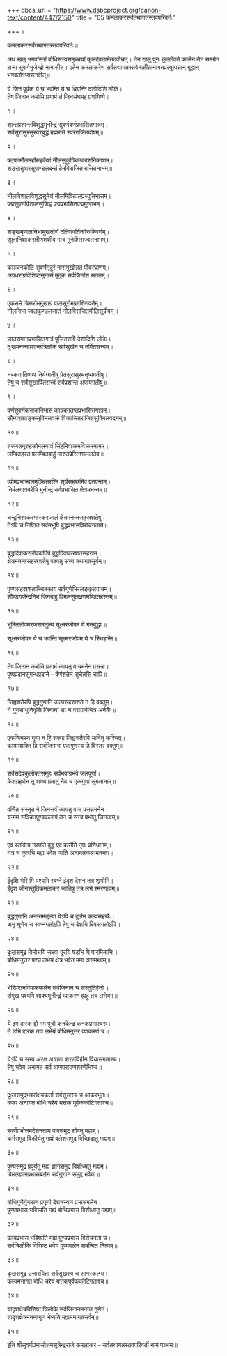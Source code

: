 +++
dbcs_url = "https://www.dsbcproject.org/canon-text/content/447/2150"
title = "05 कमलाकरसर्वतथागतस्तवपरिवर्तः"

+++
॥

कमलाकरसर्वतथागतस्तवपरिवर्तः॥

अथ खलु भगवांस्तां बोधिसत्त्वसमुच्चयां कुलदेवतामेतदवोचत्। तेन खलु पुनः कुलदेवते कालेन तेन समयेन राजा सुवर्णभुजेन्द्रो नामासीत्। एतेन कमलाकरेण सर्वतथागतस्तवेनातीतानागतप्रत्युत्पन्नान् बुद्धान् भगवतोऽभ्यस्तावीत्॥

ये जिन पूर्वक ये च भवन्ति 
ये च ध्रियन्ति दशोदिशि लोके।  
तेष जिनान करोमि प्रणामं 
तं जिनसंघमहं प्रशयिष्ये॥

१॥

शान्तप्रशान्तविशुद्धमुनीन्द्रं 
सुवर्णवर्णप्रभासितगात्रम्।  
सर्वसुरासुरसुस्वरबुद्धं 
ब्रह्मरुते स्वरगर्जितघोषम्॥

२॥

षट्पदमौलमहीरुहकेशं 
नीलसुकुञ्चितकाशनिकाशम्।  
शङ्खतुषारसुपाण्डलदन्तं 
हेमविराजितभासितनाभम्॥

३॥

नीलविशालविशुद्धसुनेत्रं 
नीलमिवित्पलप्रच्युतिभासम्।  
पद्मसुवर्णविशालसुजिह्वं 
पद्मप्रभासितपद्ममुखाभम्॥

४॥

शङ्खमृणालनिभामुखतोर्णं 
दक्षिणवर्तितवेरुलिवर्णम्।  
सूक्ष्मनिशाकरक्षीणशशीव 
गात्र मुनेर्म्रमराज्वलनाभम्॥

५॥

काञ्चनकोटि सुवर्णमृदुरं 
नासमुखोन्नत पीवरघ्राणम्।  
अग्रधराग्रविशिष्टसुनासं 
मृदुक सर्वजिनांश सततम्॥

६॥

एकसमे चित्तरोममुखाग्रं 
वालसुरोमप्रदक्षिणवर्तम्।  
नीलनिभा ज्वलकुण्डलजातं 
नीलविराजितमौलिसुग्रीवम्॥

७॥

जातसमानप्रभासितगात्रं 
पूजितसर्वि देशोदिशि लोके।  
दुःखमनन्तप्रशान्तत्रिलोके 
सर्वसुखेन च तर्पितसत्त्वम्॥

८॥

नरकगातिष्वथ तिर्यग्गतीषु 
प्रेतसुरासुरमनुष्यगतीषु।  
तेषु च सर्वसुखार्पितसत्त्वं 
सर्वप्रशान्त अपायगतीषु॥

९॥

वर्णसुवर्णकनाकनिभासं 
काञ्चनतप्तप्रभासितगात्रम्।  
सौम्यशशाङ्कसुविमलवक्रं 
विकासितराजितसुविमलवदनम्॥

१०॥

तरुणतनूरुहकोमलगात्रं 
सिंहमिवाक्रमविक्रमनागम्।  
लम्बितहस्त प्रलम्बितबाहुं 
मारुतप्रेरितशाललतेव॥

११॥

व्योमप्रभाज्वलमुञ्चितरश्मिं 
सूर्यसहस्रमिव प्रतपन्तम्।  
निर्मलगात्रवरेभि मुनीन्द्रं 
सर्वप्रभासित क्षेत्रमनन्तम्॥

१२॥

चन्द्रनिशाकरभास्करजालं 
क्षेत्रमनन्तसहस्रशतेषु।  
तेऽपि च निष्ठित सर्वमभूषि 
बुद्धप्रभासविरोचनतायै॥

१३॥

बुद्धदिवाकरलोकप्रदिपं
बुद्धदिवाकरशतसहस्रम्।  
क्षेत्रमनन्तसहस्रशतेषु 
पश्यतु सत्त्व तथागतसूर्यम्॥

१४॥

पुण्यसहस्रशताच्चितकायं 
सर्वगुणेभिरलङ्कृतगात्रम्।  
शौण्डगजेन्द्रनिभं जिनबाहुं 
विमलसुलक्षणमण्डितहस्तम्॥

१५॥

भूमितलोपमरजसमतुल्यं 
सूक्ष्मरजोपम ये गतबुद्धाः॥

सूक्ष्मरजोपम ये च भवन्ति 
सूक्ष्मरजोपम ये च स्थिहन्ति॥

१६॥

तेष जिनान करोमि प्रणामं 
कायतु वाचमनेन प्रसन्नः।  
पुष्पप्रदानसुगन्धप्रदानै - 
र्वर्णशतेन सुचेतसि चापि॥

१७॥

जिह्वशतैरपि बुद्धगुणानि 
कल्पसहस्रशते न हि वक्तुम्।  
ये गुणसाधुनिवृत्ति जिनानां 
सा च वराग्रविचित्र अनेकैः॥

१८॥

एकजिनस्य गुणा न हि शक्या 
जिह्वशतैरपि भाषितु कश्चित्।  
काममशक्ति हि सर्वजिनानां 
एकगुणस्य हि विस्तर वक्तुम्॥

१९॥

सर्वसदेवकुलोक्तसमूहः 
सर्वभवाग्रभवे जलपूर्णा।  
केशग्रहणेन तु शक्य प्रमातुं 
नैव च एकगुणा सुगतानाम्॥

२०॥

वर्णित संस्तुत मे जिनसर्वं 
कायतु वाच प्रसन्नमनेन।  
यन्मम सञ्चितपुण्यफलाग्रं 
तेन च सत्त्व प्रभोतु जिनत्वम्॥

२१॥

एवं स्तवित्व नरपति बुद्धं 
एवं करोति नृपः प्रणिधानम्।  
यत्र च कुत्रचि मह्य भवेत 
जाति अनागतकल्पमनन्ता॥

२२॥

ईदृशि भेरि मि पश्यमि स्वप्ने 
ईदृश देशन तत्र शृणोमि।  
ईदृश जीनस्तुतिकमलाकर 
जातिषु तत्र लभे स्मरणत्वम्॥

२३॥

बुद्धगुणानि अनन्तमतुल्या 
येऽपि च दुर्लभ कल्पसहस्रैः।  
अमु श्रुणेय च स्वप्नगतोऽपि 
तेषु च देशयि दिवसगतोऽपि॥

२४॥

दुःखसमुद्र विमोचयि सत्त्वा 
पूरयि षडभि पि पारमिताभिः।  
बोधिमनुत्तर पश्च लभेयं 
क्षेत्र भवेत ममा असमर्थ्यम्॥

२५॥

भेरिप्रदानविपाकफलेन 
सर्वजिनान च  संस्तुतिहेतोः।  
संमुख पश्यमि शाक्यमुनीन्द्रं 
व्याकरणं ह्यहु तत्र लभेयम्॥

२६॥

ये इम दारक द्वौ मम पुत्रौ 
कनकेन्द्र कनकप्रभास्वरः।  
ते उभि दारक तत्र लभेयं 
बोधिमनुत्तर व्याकरणं च॥

२७॥

येऽपि च सत्त्व अरक्ष अत्राणा 
शरणविहीन वियासगताश्च।  
तेषु भवेय अनागत सर्व 
त्राणपरायणशरणेभिश्च॥

२८॥

दुःखसमुद्भवसंक्षयकर्ता 
सर्वसुखस्य च आकरभूतः।  
कल्प अनागत बोधि चरेयं 
यत्तक पूर्वककोटिगताश्च॥

२९॥

स्वर्णप्रभोत्तमदेशनताय 
पापसमुद्र शोषतु मह्यम्।  
कर्मसमुद्र विकीर्यतु मह्यं 
क्लेशसमुद्र विच्छिद्यतु मह्यम्॥

३०॥

पुण्यसमुद्र प्रपूर्यतु मह्यं 
ज्ञानसमुद्र विशोध्यतु मह्यम्।  
विमलज्ञानप्रभासबलेन 
सर्वगुणान समुद्र भवेया॥

३१॥

बोधिगुणैर्गुणरत्न प्रपूर्णा 
देशनस्वर्ण प्रभासबलेन।  
पुण्यप्रभास भविष्यति मह्यं 
बोधिप्रभास विशोध्यतु मह्यम्॥

३२॥

कायप्रभास भविष्यति मह्यं 
पुण्यप्रभास विरोचनता च।  
सर्वत्रिलोकि विशिष्ट भवेयं 
पूण्यबलेन समन्वित नित्यम्॥

३३॥

दुःखसमुद्र उत्तारयिता 
सर्वसुखस्य च सागरकल्प्य।  
कल्पमनागत बोधि चरेयं 
यत्तकपूर्वककोटिगताश्च॥

३४॥

यादृशक्षेत्रविशिष्ट त्रिलोके 
सर्वजिनानमनन्त गुणेन।  
तादृशक्षेत्रमनन्तगुणं 
भेष्यति मह्यमनागतसर्वम्॥

३५॥

इति श्रीसुवर्णप्रभासोत्तमसूत्रेन्द्रराजे कमलाकर -
सर्वतथागतस्तवपरिवर्तो नाम पञ्चमः॥

